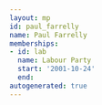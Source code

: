 ```yaml
---
layout: mp
id: paul_farrelly
name: Paul Farrelly
memberships:
- id: lab
  name: Labour Party
  start: '2001-10-24'
  end: 
autogenerated: true
---
```

